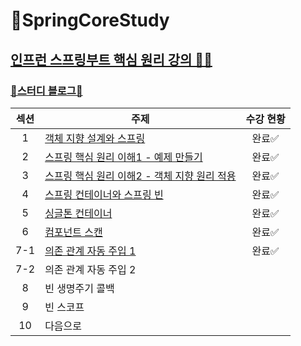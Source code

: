# 🌱SpringCoreStudy
[인프런 스프링부트 핵심 원리 강의 🧑‍🏫](https://www.inflearn.com/course/%EC%8A%A4%ED%94%84%EB%A7%81-%ED%95%B5%EC%8B%AC-%EC%9B%90%EB%A6%AC-%EA%B8%B0%EB%B3%B8%ED%8E%B8/dashboard)
-----------------
### [🔗스터디 블로그📒](https://yuejeong.tistory.com/category/Study/SpringBoot)

| 섹션 | 주제 | 수강 현황|
|:-------:|--------------|:---:|
| 1 | [객체 지향 설계와 스프링](https://yuejeong.tistory.com/28) | 완료✅ | 
| 2 | [스프링 핵심 원리 이해1 - 예제 만들기](https://yuejeong.tistory.com/29) | 완료✅ |
| 3 | [스프링 핵심 원리 이해2 - 객체 지향 원리 적용](https://yuejeong.tistory.com/32)| 완료✅ |
| 4 | [스프링 컨테이너와 스프링 빈](https://yuejeong.tistory.com/41) | 완료✅ |
| 5 | [싱글톤 컨테이너](https://yuejeong.tistory.com/44) | 완료✅ |
| 6 | [컴포넌트 스캔](https://yuejeong.tistory.com/50) | 완료✅ |
| 7-1 | [의존 관계 자동 주입 1](https://yuejeong.tistory.com/51) | 완료✅ |
| 7-2 | 의존 관계 자동 주입 2 ||
| 8 | 빈 생명주기 콜백 ||
| 9 | 빈 스코프 ||
| 10 | 다음으로 ||

